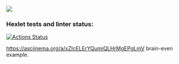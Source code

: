 <a href="https://codeclimate.com/github/jLukatar/frontend-project-44/maintainability"><img src="https://api.codeclimate.com/v1/badges/bb7cea428df0c0c4eca5/maintainability" /></a>
### Hexlet tests and linter status:
[![Actions Status](https://github.com/jLukatar/frontend-project-44/workflows/hexlet-check/badge.svg)](https://github.com/jLukatar/frontend-project-44/actions)

https://asciinema.org/a/xZIcELErYQumiQLHrMgEPgLmV brain-even example.
